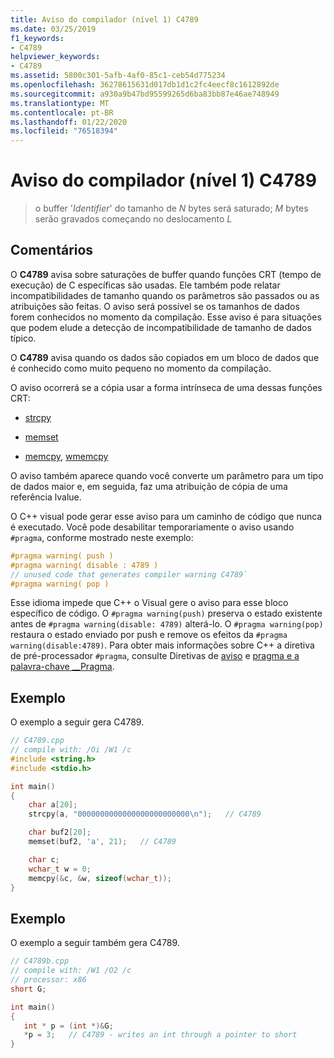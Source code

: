 ```yaml
---
title: Aviso do compilador (nível 1) C4789
ms.date: 03/25/2019
f1_keywords:
- C4789
helpviewer_keywords:
- C4789
ms.assetid: 5800c301-5afb-4af0-85c1-ceb54d775234
ms.openlocfilehash: 36278615631d017db1d1c2fc4eecf8c1612892de
ms.sourcegitcommit: a930a9b47bd95599265d6ba83bb87e46ae748949
ms.translationtype: MT
ms.contentlocale: pt-BR
ms.lasthandoff: 01/22/2020
ms.locfileid: "76518394"
---
```

# <a name="compiler-warning-level-1-c4789"></a>Aviso do compilador (nível 1) C4789

> o buffer '*Identifier*' do tamanho de *N* bytes será saturado; *M* bytes serão gravados começando no deslocamento *L*

## <a name="remarks"></a>Comentários

O **C4789** avisa sobre saturações de buffer quando funções CRT (tempo de execução) de C específicas são usadas. Ele também pode relatar incompatibilidades de tamanho quando os parâmetros são passados ou as atribuições são feitas. O aviso será possível se os tamanhos de dados forem conhecidos no momento da compilação. Esse aviso é para situações que podem elude a detecção de incompatibilidade de tamanho de dados típico.

O **C4789** avisa quando os dados são copiados em um bloco de dados que é conhecido como muito pequeno no momento da compilação.

O aviso ocorrerá se a cópia usar a forma intrínseca de uma dessas funções CRT:

- [strcpy](../../c-runtime-library/reference/strcpy-wcscpy-mbscpy.md)

- [memset](../../c-runtime-library/reference/memset-wmemset.md)

- [memcpy](../../c-runtime-library/reference/memcpy-wmemcpy.md), [wmemcpy](../../c-runtime-library/reference/memcpy-wmemcpy.md)

O aviso também aparece quando você converte um parâmetro para um tipo de dados maior e, em seguida, faz uma atribuição de cópia de uma referência lvalue.

O C++ visual pode gerar esse aviso para um caminho de código que nunca é executado. Você pode desabilitar temporariamente o aviso usando `#pragma`, conforme mostrado neste exemplo:

```cpp
#pragma warning( push )
#pragma warning( disable : 4789 )
// unused code that generates compiler warning C4789`
#pragma warning( pop )
```

Esse idioma impede que C++ o Visual gere o aviso para esse bloco específico de código. O `#pragma warning(push)` preserva o estado existente antes de `#pragma warning(disable: 4789)` alterá-lo. O `#pragma warning(pop)` restaura o estado enviado por push e remove os efeitos da `#pragma warning(disable:4789)`. Para obter mais informações sobre C++ a diretiva de pré-processador `#pragma`, consulte Diretivas de [aviso](../../preprocessor/warning.md) e [pragma e a palavra-chave __Pragma](../../preprocessor/pragma-directives-and-the-pragma-keyword.md).

## <a name="example"></a>Exemplo

O exemplo a seguir gera C4789.

```cpp
// C4789.cpp
// compile with: /Oi /W1 /c
#include <string.h>
#include <stdio.h>

int main()
{
    char a[20];
    strcpy(a, "0000000000000000000000000\n");   // C4789

    char buf2[20];
    memset(buf2, 'a', 21);   // C4789

    char c;
    wchar_t w = 0;
    memcpy(&c, &w, sizeof(wchar_t));
}
```

## <a name="example"></a>Exemplo

O exemplo a seguir também gera C4789.

```cpp
// C4789b.cpp
// compile with: /W1 /O2 /c
// processor: x86
short G;

int main()
{
   int * p = (int *)&G;
   *p = 3;   // C4789 - writes an int through a pointer to short
}
```
